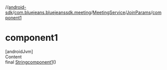 //[android-sdk](../../../../index.md)/[com.bluejeans.bluejeanssdk.meeting](../../index.md)/[MeetingService](../index.md)/[JoinParams](index.md)/[component1](component1.md)



# component1  
[androidJvm]  
Content  
final [String](https://developer.android.com/reference/kotlin/java/lang/String.html)[component1](component1.md)()  
  



